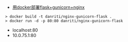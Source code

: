 - [用docker部署flask+gunicorn+nginx](https://www.cnblogs.com/xuanmanstein/p/7692256.html)

```
> docker build -t danriti/nginx-gunicorn-flask .
> docker run -d -p 80:80 danriti/nginx-gunicorn-flask
```

- localhost:80
- 10.0.75.1:80